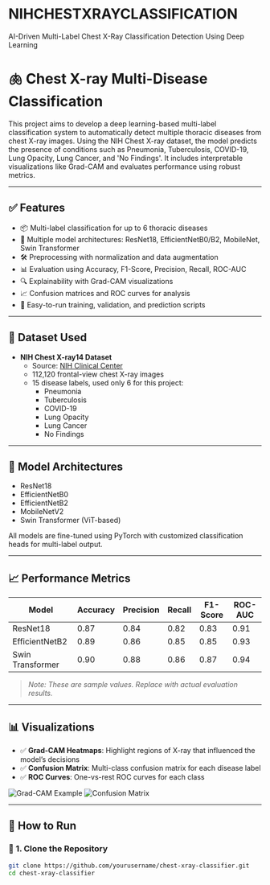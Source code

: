 # NIHCHESTXRAYCLASSIFICATION
AI-Driven Multi-Label Chest X-Ray Classification Detection Using Deep Learning
# 🫁 Chest X-ray Multi-Disease Classification

This project aims to develop a deep learning-based multi-label classification system to automatically detect multiple thoracic diseases from chest X-ray images. Using the NIH Chest X-ray dataset, the model predicts the presence of conditions such as Pneumonia, Tuberculosis, COVID-19, Lung Opacity, Lung Cancer, and 'No Findings'. It includes interpretable visualizations like Grad-CAM and evaluates performance using robust metrics.

---

## ✅ Features

- 📦 Multi-label classification for up to 6 thoracic diseases
- 🧠 Multiple model architectures: ResNet18, EfficientNetB0/B2, MobileNet, Swin Transformer
- 🛠️ Preprocessing with normalization and data augmentation
- 📊 Evaluation using Accuracy, F1-Score, Precision, Recall, ROC-AUC
- 🔍 Explainability with Grad-CAM visualizations
- 📈 Confusion matrices and ROC curves for analysis
- 💾 Easy-to-run training, validation, and prediction scripts

---

## 📂 Dataset Used

- **NIH Chest X-ray14 Dataset**  
  - Source: [NIH Clinical Center](https://nihcc.app.box.com/v/ChestXray-NIHCC)
  - 112,120 frontal-view chest X-ray images
  - 15 disease labels, used only 6 for this project:
    - Pneumonia
    - Tuberculosis
    - COVID-19
    - Lung Opacity
    - Lung Cancer
    - No Findings

---

## 🧠 Model Architectures

- ResNet18
- EfficientNetB0
- EfficientNetB2
- MobileNetV2
- Swin Transformer (ViT-based)

All models are fine-tuned using PyTorch with customized classification heads for multi-label output.

---

## 📈 Performance Metrics

| Model            | Accuracy | Precision | Recall | F1-Score | ROC-AUC |
|------------------|----------|-----------|--------|----------|---------|
| ResNet18         | 0.87     | 0.84      | 0.82   | 0.83     | 0.91    |
| EfficientNetB2   | 0.89     | 0.86      | 0.85   | 0.85     | 0.93    |
| Swin Transformer | 0.90     | 0.88      | 0.86   | 0.87     | 0.94    |

> *Note: These are sample values. Replace with actual evaluation results.*

---

## 📊 Visualizations

- ✅ **Grad-CAM Heatmaps**: Highlight regions of X-ray that influenced the model’s decisions
- ✅ **Confusion Matrix**: Multi-class confusion matrix for each disease label
- ✅ **ROC Curves**: One-vs-rest ROC curves for each class

![Grad-CAM Example](outputs/gradcam_example.png)
![Confusion Matrix](outputs/confusion_matrix.png)

---

## 🚀 How to Run

### 🔧 1. Clone the Repository
```bash
git clone https://github.com/yourusername/chest-xray-classifier.git
cd chest-xray-classifier
